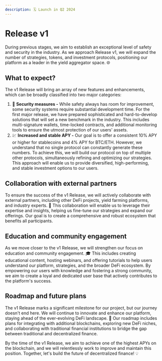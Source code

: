```yaml
---
description: 🗓️ Launch in Q2 2024
---
```


# Release v1

During previous stages, we aim to establish an exceptional level of safety and security in the industry. As we approach Release v1, we will expand the number of strategies, tokens, and investment protocols, positioning our platform as a leader in the yield aggregator space. 🌐

## **What to expect?**

The v1 Release will bring an array of new features and enhancements, which can be broadly classified into two major categories:

1. 🔐 **Security measures -** While safety always has room for improvement, some security systems require substantial development time. For the first major release, we have prepared sophisticated and hard-to-develop solutions that will set a new benchmark in the industry. This includes multi-signature wallets, time-locked contracts, and additional monitoring tools to ensure the utmost protection of our users' assets.
2. 💹 **Increased and stable APY -** Our goal is to offer a consistent 10% APY or higher for stablecoins and 4% APY for BTC/ETH. However, we understand that no single protocol can constantly generate these numbers. To achieve this, we will build our protocol on top of multiple other protocols, simultaneously refining and optimizing our strategies. This approach will enable us to provide diversified, high-performing, and stable investment options to our users.

## **Collaboration with external partners**

To ensure the success of the v1 Release, we will actively collaborate with external partners, including other DeFi projects, yield farming platforms, and industry experts. 🤝 This collaboration will enable us to leverage their expertise and insights, helping us fine-tune our strategies and expand our offerings. Our goal is to create a comprehensive and robust ecosystem that benefits all participants.

## **Education and community engagement**

As we move closer to the v1 Release, we will strengthen our focus on education and community engagement. 🎓 This includes creating educational content, hosting webinars, and offering tutorials to help users understand our platform, strategies, and the broader DeFi ecosystem. By empowering our users with knowledge and fostering a strong community, we aim to create a loyal and dedicated user base that actively contributes to the platform's success.

## **Roadmap and future plans**

The v1 Release marks a significant milestone for our project, but our journey doesn't end here. We will continue to innovate and enhance our platform, staying ahead of the ever-evolving DeFi landscape. 🚀 Our roadmap includes plans for integrating with additional blockchains, exploring new DeFi niches, and collaborating with traditional financial institutions to bridge the gap between traditional and decentralized finance.

By the time of the v1 Release, we aim to achieve one of the highest APYs on the blockchain, and we will relentlessly work to improve and maintain this position. Together, let's build the future of decentralized finance! 💡
